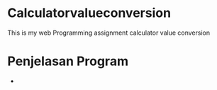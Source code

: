 # Calculatorvalueconversion
<p>This is my web Programming assignment calculator value conversion </p>

<h1>Penjelasan Program</h1>
<ul>
  <li> <script> untuk membuat script di sisi klien </li>
  <li> Language untuk memberitahukan bahwa Bahasa script yang dipergunakan adalah Javascript </li>
<li>	<!--....//--> untuk mencegah apabila ada browser yang tidak support tidak akan menampilkan kode Javascript tersebut sebagai kesalahan/error. </li>
<li> Var untuk membuat sebuah variable. </li>
<li> Function memberitahu Javascript bahwa akan membuat fungsi. </li>
<li> Tag <title> untuk membuat judul dari sebuah halaman. </li>
<li> Tag <form> untuk membuat sebuah form HTML untuk input pengguna. </li>
<li> Tag <td> untuk membuat isi dari th atau baris. </li>
<li> Tag <tr> untuk mendefiniskan baris pada table. </li>
<li> Tag <table> untuk membuat tabel. </li>
<li> Tag <input> untuk membuat sebuah kontrol input. </li>
<li> Tag <style> untuk membuat informasi style untuk dokumen. </li>
<li>	Tag <p> untuk membuat paragraf. </li>
  </ul>
